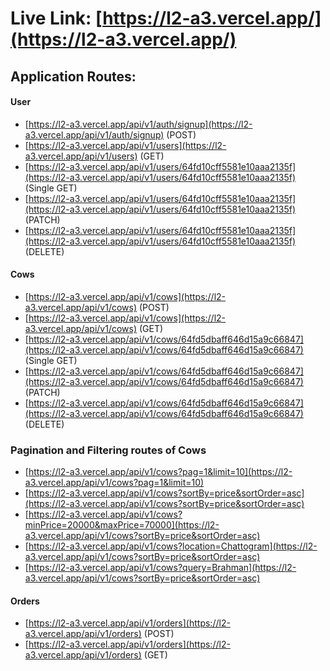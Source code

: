 # Live Link: [https://l2-a3.vercel.app/](https://l2-a3.vercel.app/)

## Application Routes:

#### User

- [https://l2-a3.vercel.app/api/v1/auth/signup](https://l2-a3.vercel.app/api/v1/auth/signup) (POST)
- [https://l2-a3.vercel.app/api/v1/users](https://l2-a3.vercel.app/api/v1/users) (GET)
- [https://l2-a3.vercel.app/api/v1/users/64fd10cff5581e10aaa2135f](https://l2-a3.vercel.app/api/v1/users/64fd10cff5581e10aaa2135f) (Single GET)
- [https://l2-a3.vercel.app/api/v1/users/64fd10cff5581e10aaa2135f](https://l2-a3.vercel.app/api/v1/users/64fd10cff5581e10aaa2135f) (PATCH)
- [https://l2-a3.vercel.app/api/v1/users/64fd10cff5581e10aaa2135f](https://l2-a3.vercel.app/api/v1/users/64fd10cff5581e10aaa2135f) (DELETE)

#### Cows

- [https://l2-a3.vercel.app/api/v1/cows](https://l2-a3.vercel.app/api/v1/cows) (POST)
- [https://l2-a3.vercel.app/api/v1/cows](https://l2-a3.vercel.app/api/v1/cows) (GET)
- [https://l2-a3.vercel.app/api/v1/cows/64fd5dbaff646d15a9c66847](https://l2-a3.vercel.app/api/v1/cows/64fd5dbaff646d15a9c66847) (Single GET)
- [https://l2-a3.vercel.app/api/v1/cows/64fd5dbaff646d15a9c66847](https://l2-a3.vercel.app/api/v1/cows/64fd5dbaff646d15a9c66847) (PATCH)
- [https://l2-a3.vercel.app/api/v1/cows/64fd5dbaff646d15a9c66847](https://l2-a3.vercel.app/api/v1/cows/64fd5dbaff646d15a9c66847) (DELETE)

### Pagination and Filtering routes of Cows

- [https://l2-a3.vercel.app/api/v1/cows?pag=1&limit=10](https://l2-a3.vercel.app/api/v1/cows?pag=1&limit=10)
- [https://l2-a3.vercel.app/api/v1/cows?sortBy=price&sortOrder=asc](https://l2-a3.vercel.app/api/v1/cows?sortBy=price&sortOrder=asc)
- [https://l2-a3.vercel.app/api/v1/cows?minPrice=20000&maxPrice=70000](https://l2-a3.vercel.app/api/v1/cows?sortBy=price&sortOrder=asc)
- [https://l2-a3.vercel.app/api/v1/cows?location=Chattogram](https://l2-a3.vercel.app/api/v1/cows?sortBy=price&sortOrder=asc)
- [https://l2-a3.vercel.app/api/v1/cows?query=Brahman](https://l2-a3.vercel.app/api/v1/cows?sortBy=price&sortOrder=asc)

#### Orders

- [https://l2-a3.vercel.app/api/v1/orders](https://l2-a3.vercel.app/api/v1/orders) (POST)
- [https://l2-a3.vercel.app/api/v1/orders](https://l2-a3.vercel.app/api/v1/orders) (GET)

